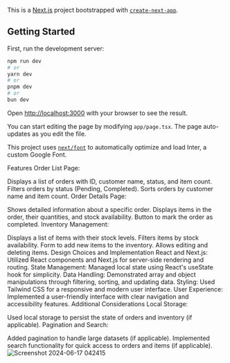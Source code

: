This is a [Next.js](https://nextjs.org/) project bootstrapped with [`create-next-app`](https://github.com/vercel/next.js/tree/canary/packages/create-next-app).

## Getting Started

First, run the development server:

```bash
npm run dev
# or
yarn dev
# or
pnpm dev
# or
bun dev
```

Open [http://localhost:3000](http://localhost:3000) with your browser to see the result.

You can start editing the page by modifying `app/page.tsx`. The page auto-updates as you edit the file.

This project uses [`next/font`](https://nextjs.org/docs/basic-features/font-optimization) to automatically optimize and load Inter, a custom Google Font.

Features
Order List Page:

Displays a list of orders with ID, customer name, status, and item count.
Filters orders by status (Pending, Completed).
Sorts orders by customer name and item count.
Order Details Page:

Shows detailed information about a specific order.
Displays items in the order, their quantities, and stock availability.
Button to mark the order as completed.
Inventory Management:

Displays a list of items with their stock levels.
Filters items by stock availability.
Form to add new items to the inventory.
Allows editing and deleting items.
Design Choices and Implementation
React and Next.js:
Utilized React components and Next.js for server-side rendering and routing.
State Management:
Managed local state using React's useState hook for simplicity.
Data Handling:
Demonstrated array and object manipulations through filtering, sorting, and updating data.
Styling:
Used Tailwind CSS for a responsive and modern user interface.
User Experience:
Implemented a user-friendly interface with clear navigation and accessibility features.
Additional Considerations
Local Storage:

Used local storage to persist the state of orders and inventory (if applicable).
Pagination and Search:

Added pagination to handle large datasets (if applicable).
Implemented search functionality for quick access to orders and items (if applicable).
![Screenshot 2024-06-17 042415](https://github.com/abixscodes/inventory-management/assets/89627182/45b77100-789c-44f1-9095-dab08db220c2)
